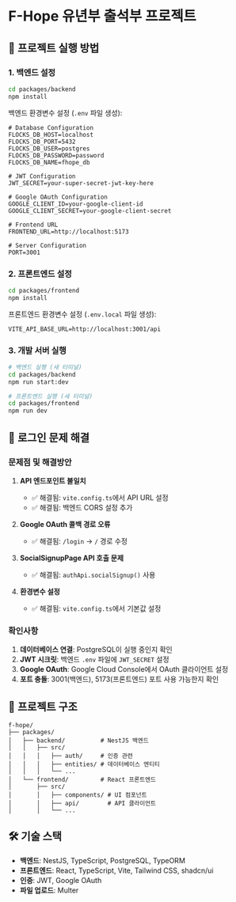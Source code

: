 # F-Hope 유년부 출석부 프로젝트

## 🚀 프로젝트 실행 방법

### 1. 백엔드 설정

```bash
cd packages/backend
npm install
```

백엔드 환경변수 설정 (`.env` 파일 생성):
```env
# Database Configuration
FLOCKS_DB_HOST=localhost
FLOCKS_DB_PORT=5432
FLOCKS_DB_USER=postgres
FLOCKS_DB_PASSWORD=password
FLOCKS_DB_NAME=fhope_db

# JWT Configuration
JWT_SECRET=your-super-secret-jwt-key-here

# Google OAuth Configuration
GOOGLE_CLIENT_ID=your-google-client-id
GOOGLE_CLIENT_SECRET=your-google-client-secret

# Frontend URL
FRONTEND_URL=http://localhost:5173

# Server Configuration
PORT=3001
```

### 2. 프론트엔드 설정

```bash
cd packages/frontend
npm install
```

프론트엔드 환경변수 설정 (`.env.local` 파일 생성):
```env
VITE_API_BASE_URL=http://localhost:3001/api
```

### 3. 개발 서버 실행

```bash
# 백엔드 실행 (새 터미널)
cd packages/backend
npm run start:dev

# 프론트엔드 실행 (새 터미널)
cd packages/frontend
npm run dev
```

## 🔧 로그인 문제 해결

### 문제점 및 해결방안

1. **API 엔드포인트 불일치**
   - ✅ 해결됨: `vite.config.ts`에서 API URL 설정
   - ✅ 해결됨: 백엔드 CORS 설정 추가

2. **Google OAuth 콜백 경로 오류**
   - ✅ 해결됨: `/login` → `/` 경로 수정

3. **SocialSignupPage API 호출 문제**
   - ✅ 해결됨: `authApi.socialSignup()` 사용

4. **환경변수 설정**
   - ✅ 해결됨: `vite.config.ts`에서 기본값 설정

### 확인사항

1. **데이터베이스 연결**: PostgreSQL이 실행 중인지 확인
2. **JWT 시크릿**: 백엔드 `.env` 파일에 `JWT_SECRET` 설정
3. **Google OAuth**: Google Cloud Console에서 OAuth 클라이언트 설정
4. **포트 충돌**: 3001(백엔드), 5173(프론트엔드) 포트 사용 가능한지 확인

## 📁 프로젝트 구조

```
f-hope/
├── packages/
│   ├── backend/          # NestJS 백엔드
│   │   ├── src/
│   │   │   ├── auth/     # 인증 관련
│   │   │   ├── entities/ # 데이터베이스 엔티티
│   │   │   └── ...
│   └── frontend/         # React 프론트엔드
│       ├── src/
│       │   ├── components/ # UI 컴포넌트
│       │   ├── api/        # API 클라이언트
│       │   └── ...
```

## 🛠️ 기술 스택

- **백엔드**: NestJS, TypeScript, PostgreSQL, TypeORM
- **프론트엔드**: React, TypeScript, Vite, Tailwind CSS, shadcn/ui
- **인증**: JWT, Google OAuth
- **파일 업로드**: Multer 